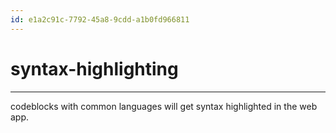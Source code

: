 ```yaml
---
id: e1a2c91c-7792-45a8-9cdd-a1b0fd966811
---
```


# syntax-highlighting

<rat graph />

---

codeblocks with common languages will get syntax highlighted in the web app.
